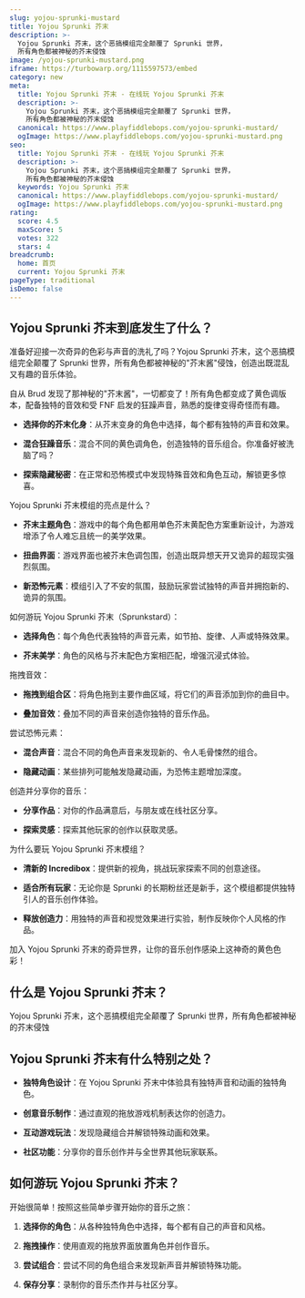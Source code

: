 ```yaml
---
slug: yojou-sprunki-mustard
title: Yojou Sprunki 芥末
description: >-
  Yojou Sprunki 芥末，这个恶搞模组完全颠覆了 Sprunki 世界，
  所有角色都被神秘的芥末侵蚀
image: /yojou-sprunki-mustard.png
iframe: https://turbowarp.org/1115597573/embed
category: new
meta:
  title: Yojou Sprunki 芥末 - 在线玩 Yojou Sprunki 芥末
  description: >-
    Yojou Sprunki 芥末，这个恶搞模组完全颠覆了 Sprunki 世界，
    所有角色都被神秘的芥末侵蚀
  canonical: https://www.playfiddlebops.com/yojou-sprunki-mustard/
  ogImage: https://www.playfiddlebops.com/yojou-sprunki-mustard.png
seo:
  title: Yojou Sprunki 芥末 - 在线玩 Yojou Sprunki 芥末
  description: >-
    Yojou Sprunki 芥末，这个恶搞模组完全颠覆了 Sprunki 世界，
    所有角色都被神秘的芥末侵蚀
  keywords: Yojou Sprunki 芥末
  canonical: https://www.playfiddlebops.com/yojou-sprunki-mustard/
  ogImage: https://www.playfiddlebops.com/yojou-sprunki-mustard.png
rating:
  score: 4.5
  maxScore: 5
  votes: 322
  stars: 4
breadcrumb:
  home: 首页
  current: Yojou Sprunki 芥末
pageType: traditional
isDemo: false
---
```


## Yojou Sprunki 芥末到底发生了什么？

准备好迎接一次奇异的色彩与声音的洗礼了吗？Yojou Sprunki 芥末，这个恶搞模组完全颠覆了 Sprunki 世界，所有角色都被神秘的"芥末酱"侵蚀，创造出既混乱又有趣的音乐体验。

自从 Brud 发现了那神秘的"芥末酱"，一切都变了！所有角色都变成了黄色调版本，配备独特的音效和受 FNF 启发的狂躁声音，熟悉的旋律变得奇怪而有趣。

- **选择你的芥末化身**：从芥末变身的角色中选择，每个都有独特的声音和效果。

- **混合狂躁音乐**：混合不同的黄色调角色，创造独特的音乐组合。你准备好被洗脑了吗？

- **探索隐藏秘密**：在正常和恐怖模式中发现特殊音效和角色互动，解锁更多惊喜。

Yojou Sprunki 芥末模组的亮点是什么？

- **芥末主题角色**：游戏中的每个角色都用单色芥末黄配色方案重新设计，为游戏增添了令人难忘且统一的美学效果。

- **扭曲界面**：游戏界面也被芥末色调包围，创造出既异想天开又诡异的超现实强烈氛围。

- **新恐怖元素**：模组引入了不安的氛围，鼓励玩家尝试独特的声音并拥抱新的、诡异的氛围。

如何游玩 Yojou Sprunki 芥末（Sprunkstard）：

- **选择角色**：每个角色代表独特的声音元素，如节拍、旋律、人声或特殊效果。

- **芥末美学**：角色的风格与芥末配色方案相匹配，增强沉浸式体验。

拖拽音效：

- **拖拽到组合区**：将角色拖到主要作曲区域，将它们的声音添加到你的曲目中。

- **叠加音效**：叠加不同的声音来创造你独特的音乐作品。

尝试恐怖元素：

- **混合声音**：混合不同的角色声音来发现新的、令人毛骨悚然的组合。

- **隐藏动画**：某些排列可能触发隐藏动画，为恐怖主题增加深度。

创造并分享你的音乐：

- **分享作品**：对你的作品满意后，与朋友或在线社区分享。

- **探索灵感**：探索其他玩家的创作以获取灵感。

为什么要玩 Yojou Sprunki 芥末模组？

- **清新的 Incredibox**：提供新的视角，挑战玩家探索不同的创意途径。

- **适合所有玩家**：无论你是 Sprunki 的长期粉丝还是新手，这个模组都提供独特引人的音乐创作体验。

- **释放创造力**：用独特的声音和视觉效果进行实验，制作反映你个人风格的作品。

加入 Yojou Sprunki 芥末的奇异世界，让你的音乐创作感染上这神奇的黄色色彩！

## 什么是 Yojou Sprunki 芥末？

Yojou Sprunki 芥末，这个恶搞模组完全颠覆了 Sprunki 世界，所有角色都被神秘的芥末侵蚀

## Yojou Sprunki 芥末有什么特别之处？

- **独特角色设计**：在 Yojou Sprunki 芥末中体验具有独特声音和动画的独特角色。

- **创意音乐制作**：通过直观的拖放游戏机制表达你的创造力。

- **互动游戏玩法**：发现隐藏组合并解锁特殊动画和效果。

- **社区功能**：分享你的音乐创作并与全世界其他玩家联系。

## 如何游玩 Yojou Sprunki 芥末？

开始很简单！按照这些简单步骤开始你的音乐之旅：

1. **选择你的角色**：从各种独特角色中选择，每个都有自己的声音和风格。

1. **拖拽操作**：使用直观的拖放界面放置角色并创作音乐。

1. **尝试组合**：尝试不同的角色组合来发现新声音并解锁特殊功能。

1. **保存分享**：录制你的音乐杰作并与社区分享。